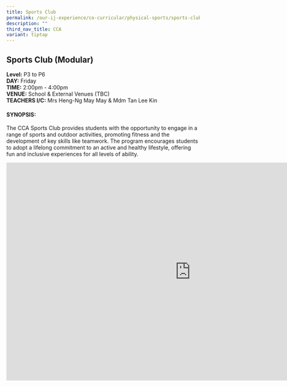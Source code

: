 ```yaml
---
title: Sports Club
permalink: /our-ij-experience/co-curricular/physical-sports/sports-club/
description: ""
third_nav_title: CCA
variant: tiptap
---
```

<h2>Sports Club (Modular)</h2>
<p><strong>Level:</strong>&nbsp;P3 to P6
<br><strong>DAY:</strong>&nbsp;Friday
<br><strong>TIME:</strong>&nbsp;2:00pm - 4:00pm
<br><strong>VENUE:</strong>&nbsp;School &amp; External Venues (TBC)
<br><strong>TEACHERS I/C:</strong>&nbsp;Mrs Heng-Ng May May &amp; Mdm Tan
Lee Kin</p>
<h4>SYNOPSIS:</h4>
<p>The CCA Sports Club provides students with the opportunity to engage in
a range of sports and outdoor activities, promoting fitness and the development
of key skills like teamwork. The program encourages students to adopt a
lifelong commitment to an active and healthy lifestyle, offering fun and
inclusive experiences for all levels of ability.</p>
<div class="iframe-wrapper">
<iframe height="569" width="960" allowfullscreen="true" frameborder="0" src="https://docs.google.com/presentation/d/e/2PACX-1vSg2InALqRvYYWw5-cl8sgd5mwCASXQ_KzgBrbyj7xBmOCyOrsWgcPEwmYUcKCmDd7wj1T5mkkYvfRT/embed?start=true&amp;loop=true&amp;delayms=5000"></iframe>
</div>
<p></p>